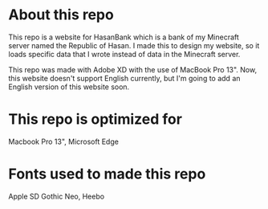 # About this repo
This repo is a website for HasanBank which is a bank of my Minecraft server named the Republic of Hasan.
I made this to design my website, so it loads specific data that I wrote instead of data in the Minecraft server.

This repo was made with Adobe XD with the use of MacBook Pro 13".
Now, this website doesn't support English currently, but I'm going to add an English version of this website soon.

# This repo is optimized for
Macbook Pro 13", Microsoft Edge

# Fonts used to made this repo
Apple SD Gothic Neo, Heebo
